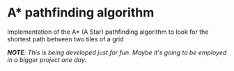 # A* pathfinding algorithm

Implementation of the A* (A Star) pathfinding algorithm to look for the shortest path between two tiles of a grid

***NOTE**: This is being developed just for fun. Maybe it's going to be employed in a bigger project one day.*
